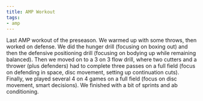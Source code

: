 ```yaml
---
title: AMP Workout
tags:
- amp
---
```


Last AMP workout of the preseason. We warmed up with some throws, then worked on defense. We did the hunger drill (focusing on boxing out) and then the defensive positioning drill (focusing on bodying up while remaining balanced). Then we moved on to a 3 on 3 flow drill, where two cutters and a thrower (plus defenders) had to complete three passes on a full field (focus on defending in space, disc movement, setting up continuation cuts). Finally, we played several 4 on 4 games on a full field (focus on disc movement, smart decisions). We finished with a bit of sprints and ab conditioning.
